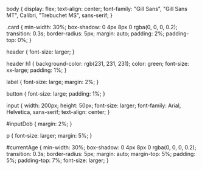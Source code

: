 body {
    display: flex;
    text-align: center;
    font-family:
        "Gill Sans", "Gill Sans MT", Calibri, "Trebuchet MS",
        sans-serif;
}

.card {
    min-width: 30%;
    box-shadow: 0 4px 8px 0 rgba(0, 0, 0, 0.2);
    transition: 0.3s;
    border-radius: 5px;
    margin: auto;
    padding: 2%;
    padding-top: 0%;
}

header {
    font-size: larger;
}

header h1 {
    background-color: rgb(231, 231, 231);
    color: green;
    font-size: xx-large;
    padding: 1%;
}

label {
    font-size: large;
    margin: 2%;
}

button {
    font-size: large;
    padding: 1%;
}

input {
    width: 200px;
    height: 50px;
    font-size: larger;
    font-family: Arial, Helvetica, sans-serif;
    text-align: center;
}

#inputDob {
    margin: 2%;
}

p {
    font-size: larger;
    margin: 5%;
}

#currentAge {
    min-width: 30%;
    box-shadow: 0 4px 8px 0 rgba(0, 0, 0, 0.2);
    transition: 0.3s;
    border-radius: 5px;
    margin: auto;
    margin-top: 5%;
    padding: 5%;
    padding-top: 7%;
    font-size: larger;
}
